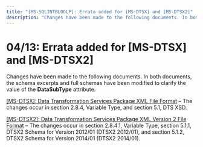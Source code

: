 ```yaml
---
title: "[MS-SQLINTBLOGLP]: Errata added for [MS-DTSX] and [MS-DTSX2]"
description: "Changes have been made to the following documents. In both documents, the schema excerpts and full schemas have been"
---
```


# 04/13: Errata added for [MS-DTSX] and [MS-DTSX2]

<p>Changes have been made to the following documents. In both
documents, the schema excerpts and full schemas have been modified to clarify
the value of the <b>DataSubType</b> attribute.</p>

<p><span><a href="https://sqlprotocoldocs-cgcjdngdb5dee9c6.b02.azurefd.net/MS-DTSX/%5bMS-DTSX%5d-errata.pdf">[MS-DTSX]:
Data Transformation Services Package XML File Format</a></span> – The changes
occur in section 2.8.4, Variable Type, and section 5.1, DTS XSD.</p>

<p><span><a href="https://sqlprotocoldocs-cgcjdngdb5dee9c6.b02.azurefd.net/MS-DTSX2/%5bMS-DTSX2%5d-errata.pdf">[MS-DTSX2]:
Data Transformation Services Package XML Version 2 File Format</a></span> – The
changes occur in section 2.8.4.1, Variable Type, section 5.1.1, DTSX2 Schema
for Version 2012/01 (DTSX2 2012/01), and section 5.1.2, DTSX2 Schema for
Version 2014/01 (DTSX2 2014/01).</p>


                